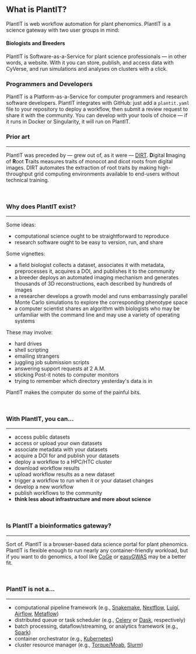 ## What is PlantIT?

PlantIT is web workflow automation for plant phenomics. PlantIT is a science gateway with two user groups in mind:

#### Biologists and Breeders

PlantIT is Software-as-a-Service for plant science professionals &mdash; in other words, a website. With it you can store, publish, and access data with CyVerse, and run simulations and analyses on clusters with a click.

### Programmers and Developers

PlantIT is a Platform-as-a-Service for computer programmers and research software developers. PlantIT integrates with GitHub: just add a `plantit.yaml` file to your repository to deploy a workflow, then submit a review request to share it with the community. You can develop with your tools of choice &mdash; if it runs in Docker or Singularity, it will run on PlantIT.

### Prior art

---

PlantIT was preceded by &mdash; grew out of, as it were &mdash; [DIRT](http://dirt.cyverse.org/?q=welcome). **D**igital **I**maging of **R**oot **T**raits measures traits of monocot and dicot roots from digital images. DIRT automates the extraction of root traits by making high-throughput grid computing environments available to end-users without technical training.

<br>

### Why does PlantIT exist? 

---

Some ideas:

- computational science ought to be straightforward to reproduce
- research software ought to be easy to version, run, and share

Some vignettes:

- a field biologist collects a dataset, associates it with metadata, preprocesses it, acquires a DOI, and publishes it to the community
- a breeder deploys an automated imaging mechanism and generates thousands of 3D reconstructions, each described by hundreds of images
- a researcher develops a growth model and runs embarrassingly parallel Monte Carlo simulations to explore the corresponding phenotype space
- a computer scientist shares an algorithm with biologists who may be unfamiliar with the command line and may use a variety of operating systems

These may involve:

- hard drives
- shell scripting
- emailing strangers
- juggling job submission scripts
- answering support requests at 2 A.M.
- sticking Post-it notes to computer monitors
- trying to remember which directory yesterday's data is in

PlantIT makes the computer do some of the painful bits.

<br>

### With PlantIT, you can...

---

- access public datasets
- access or upload your own datasets
- associate metadata with your datasets
- acquire a DOI for and publish your datasets
- deploy a workflow to a HPC/HTC cluster
- download workflow results
- upload workflow results as a new dataset
- trigger a workflow to run when it or your dataset changes
- develop a new workflow
- publish workflows to the community
- **think less about infrastructure and more about science**

<br>

### Is PlantIT a bioinformatics gateway?

---

Sort of. PlantIT is a browser-based data science portal for plant phenomics. PlantIT is flexible enough to run nearly any container-friendly workload, but if you want to do genomics, a tool like [CoGe](https://genomevolution.org/CoGe/) or [easyGWAS](https://easygwas.ethz.ch/) may be a better fit.

<br>
 
### PlantIT is not a...

---

- computational pipeline framework (e.g., [Snakemake](https://snakemake.readthedocs.io/en/stable/), [Nextflow](https://www.nextflow.io/), [Luigi](https://luigi.readthedocs.io/en/stable/), [Airflow](https://airflow.apache.org/), [Metaflow](https://metaflow.org/))
- distributed queue or task scheduler (e.g., [Celery](https://docs.celeryproject.org/en/stable/index.html) or [Dask](https://dask.org/), respectively)
- batch processing, dataflow/streaming, or analytics framework (e.g., [Spark](https://spark.apache.org/))
- container orchestrator (e.g., [Kubernetes](https://kubernetes.io/))
- cluster resource manager (e.g., [Torque/Moab](https://adaptivecomputing.com/cherry-services/torque-resource-manager/), [Slurm](https://slurm.schedmd.com/overview.html))

